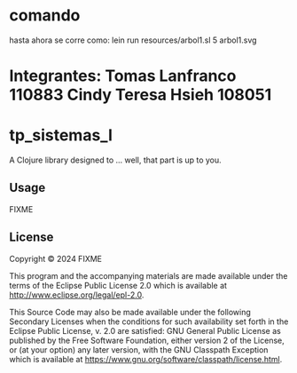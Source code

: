 # comando
hasta ahora se corre como:
lein run resources/arbol1.sl 5 arbol1.svg
# Integrantes: Tomas Lanfranco 110883 Cindy Teresa Hsieh 108051
# tp_sistemas_l

A Clojure library designed to ... well, that part is up to you.

## Usage

FIXME

## License

Copyright © 2024 FIXME

This program and the accompanying materials are made available under the
terms of the Eclipse Public License 2.0 which is available at
http://www.eclipse.org/legal/epl-2.0.

This Source Code may also be made available under the following Secondary
Licenses when the conditions for such availability set forth in the Eclipse
Public License, v. 2.0 are satisfied: GNU General Public License as published by
the Free Software Foundation, either version 2 of the License, or (at your
option) any later version, with the GNU Classpath Exception which is available
at https://www.gnu.org/software/classpath/license.html.
